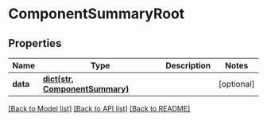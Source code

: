 # ComponentSummaryRoot

## Properties
Name | Type | Description | Notes
------------ | ------------- | ------------- | -------------
**data** | [**dict(str, ComponentSummary)**](ComponentSummary.md) |  | [optional] 

[[Back to Model list]](../README.md#documentation-for-models) [[Back to API list]](../README.md#documentation-for-api-endpoints) [[Back to README]](../README.md)


